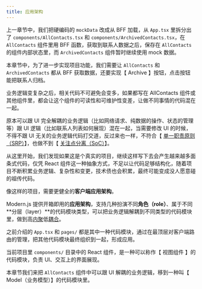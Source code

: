 ```yaml
---
title: 应用架构
---
```


上一章节中，我们把硬编码的 `mockData` 改成从 BFF 加载，从 `App.tsx` 里拆分出了 `components/AllContacts.tsx` 和 `components/ArchivedContacts.tsx`，在 `AllContacts` 组件里用 BFF 函数，获取到联系人数据之后，保存在 `AllContacts` 的组件内部状态里，而 `ArchivedContacts` 组件暂时继续使用 mock 数据。

本章节中，为了进一步实现项目功能，我们需要让 `AllContacts` 和  `ArchivedContacts` 都从 BFF 获取数据，还要实现【 Archive 】按钮，点击按钮能把联系人归档。

业务逻辑变复杂之后，相关代码不可避免会变多，如果都写在 AllContacts 组件或其他组件里，都会让这个组件的可读性和可维护性变差，让做不同事情的代码混在一起。

原本可以跟 UI 完全解耦的业务逻辑（比如网络请求、纯数据的操作、状态的管理等）跟 UI 逻辑（比如联系人列表如何展现）混在一起，当需要修改 UI 的时候，不得不跟 UI 无关的业务逻辑代码打交道，反过来也一样，不符合【 [单一职责原则（SRP）](https://zh.wikipedia.org/wiki/%E5%8D%95%E4%B8%80%E5%8A%9F%E8%83%BD%E5%8E%9F%E5%88%99)】，也做不到【 [关注点分离（SoC）](https://zh.wikipedia.org/wiki/%E5%85%B3%E6%B3%A8%E7%82%B9%E5%88%86%E7%A6%BB)】。

从这里开始，我们发现如果这是个真实的项目，继续这样写下去会产生越来越多面条式代码，仅凭 React 组件这一种抽象方式，不足以让代码足够结构化，随着项目不断积累业务逻辑、复杂性和变更，技术债也会积累，最终可能变成没人愿意碰的祖传代码。

像这样的项目，需要更健全的**客户端应用架构**。

Modern.js 提供开箱即用的**应用架构**，支持几种扮演不同**角色（role）**、属于不同**分层（layer）**的代码模块类型，可以把业务逻辑解耦到不同类型的代码模块里，做到高[内聚](https://zh.wikipedia.org/wiki/%E5%85%A7%E8%81%9A%E6%80%A7_(%E8%A8%88%E7%AE%97%E6%A9%9F%E7%A7%91%E5%AD%B8))低[耦合](https://zh.wikipedia.org/wiki/%E8%80%A6%E5%90%88%E6%80%A7_(%E8%A8%88%E7%AE%97%E6%A9%9F%E7%A7%91%E5%AD%B8))。

之前介绍的 `App.tsx` 和 `pages/` 都是其中一种代码模块，通过在最顶层对客户端路由的管理，把其他代码模块最终组织到一起，形成应用。

当前项目里 `components/` 目录中的 React 组件，是一种可以称作【 视图组件 】的代码模块，负责 UI、交互上的界面展现。

本章节我们来把 `AllContacts` 组件中可以跟 UI 解耦的业务逻辑，移到一种叫【 Model（业务模型）】的代码模块里。
